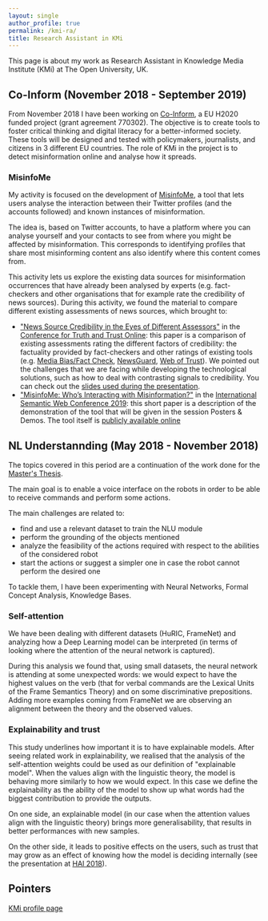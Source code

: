 ```yaml
---
layout: single
author_profile: true
permalink: /kmi-ra/
title: Research Assistant in KMi
---
```


This page is about my work as Research Assistant in Knowledge Media Institute (KMi) at The Open University, UK.

## Co-Inform (November 2018 - September 2019)

From November 2018 I have been working on [Co-Inform](https://coinform.eu), a EU H2020 funded project (grant agreement 770302). The objective is to create tools to foster critical thinking and digital literacy for a better-informed society. These tools will be designed and tested with policymakers, journalists, and citizens in 3 different EU countries.
The role of KMi in the project is to detect misinformation online and analyse how it spreads.

### MisinfoMe

My activity is focused on the development of [MisinfoMe](http://misinfo.me/), a tool that lets users analyse the interaction between their Twitter profiles (and the accounts followed) and known instances of misinformation.

The idea is, based on Twitter accounts, to have a platform where you can analyse yourself and your contacts to see from where you might be affected by misinformation. This corresponds to identifying profiles that share most misinforming content ans also identify where this content comes from.

This activity lets us explore the existing data sources for misinformation occurrences that have already been analysed by experts (e.g. fact-checkers and other organisations that for example rate the credibility of news sources).
During this activity, we found the material to compare different existing assessments of news sources, which brought to:

- ["News Source Credibility in the Eyes of Different Assessors"](http://oro.open.ac.uk/62771/) in the [Conference for Truth and Trust Online](https://truthandtrustonline.com/): this paper is a comparison of existing assessments rating the different factors of credibility: the factuality provided by fact-checkers and other ratings of existing tools (e.g. [Media Bias/Fact Check](https://mediabiasfactcheck.com), [NewsGuard](https://newsguardtech.com), [Web of Trust](https://mywot.com)). We pointed out the challenges that we are facing while developing the technological solutions, such as how to deal with contrasting signals to credibility. You can check out the [slides used during the presentation](https://slideshare.net/MartinoMensio/news-source-credibility-in-the-eyes-of-different-assessors).
- ["MisinfoMe: Who’s Interacting with Misinformation?"](http://oro.open.ac.uk/66341/) in the [International Semantic Web Conference 2019](https://iswc2019.semanticweb.org): this short paper is a description of the demonstration of the tool that will be given in the session Posters & Demos. The tool itself is [publicly available online](https://misinfo.me/)

## NL Understannding (May 2018 - November 2018)

The topics covered in this period are a continuation of the work done for the [Master's Thesis](/master/).

The main goal is to enable a voice interface on the robots in order to be able to receive commands and perform some actions.

The main challenges are related to:
- find and use a relevant dataset to train the NLU module
- perform the grounding of the objects mentioned
- analyze the feasibility of the actions required with respect to the abilities of the considered robot
- start the actions or suggest a simpler one in case the robot cannot perform the desired one

To tackle them, I have been experimenting with Neural Networks, Formal Concept Analysis, Knowledge Bases.

### Self-attention

We have been dealing with different datasets (HuRIC, FrameNet) and analyzing how a Deep Learning model can be interpreted (in terms of looking where the attention of the neural network is captured).

During this analysis we found that, using small datasets, the neural network is attending at some unexpected words: we would expect to have the highest values on the verb (that for verbal commands are the Lexical Units of the Frame Semantics Theory) and on some discriminative prepositions.
Adding more examples coming from FrameNet we are observing an alignment between the theory and the observed values.

### Explainability and trust

This study underlines how important it is to have explainable models. After seeing related work in explainability, we realised that the analysis of the self-attention weights could be used as our definition of "explainable model". When the values align with the linguistic theory, the model is behaving more similarly to how we would expect. In this case we define the explainability as the ability of the model to show up what words had the biggest contribution to provide the outputs.

On one side, an explainable model (in our case when the attention values align with the linguistic theory) brings more generalisability, that results in better performances with new samples.

On the other side, it leads to positive effects on the users, such as trust that may grow as an effect of knowing how the model is deciding internally (see the presentation at [HAI 2018](https://www.slideshare.net/MartinoMensio/trust-and-explainability-in-language-understanding)).

## Pointers

[KMi profile page](http://kmi.open.ac.uk/people/member/martino-mensio)
